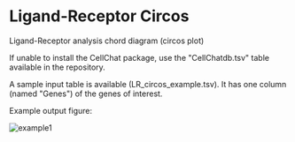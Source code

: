 # Ligand-Receptor Circos
Ligand-Receptor analysis chord diagram (circos plot)

If unable to install the CellChat package, use the "CellChatdb.tsv" table available in the repository.

A sample input table is available (LR_circos_example.tsv). It has one column (named "Genes") of the genes of interest.

Example output figure: 

![example1](https://github.com/user-attachments/assets/3fc4af95-bc74-4cb8-adae-8649197151c5)
